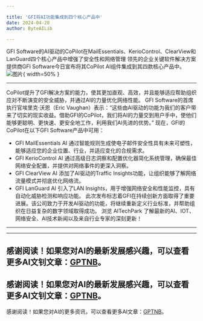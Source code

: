 ```yaml
---

title: 'GFI将AI功能集成到四个核心产品中'
date: 2024-04-20
author: ByteAILib

---
```


GFI Software的AI驱动的CoPilot在MailEssentials、KerioControl、ClearView和LanGuard四个核心产品中增强了安全性和网络管理
领先的企业关键软件解决方案提供商GFI Software今日宣布将其CoPilot AI组件集成到其四款核心产品中。![图片](https://ai-techpark.com/wp-content/uploads/2020/06/Buyer-Guide-500x281-1.jpg){ width=50% }

---
CoPilot提升了GFI解决方案的能力，使其更加直观、高效，并且能够适应帮助组织应对不断演变的安全威胁，并通过AI的力量优化网络性能。
GFI Software的首席执行官埃里克·沃恩（Eric Vaughan）表示：“这些由AI驱动的功能为我们的客户带来了切实的现实收益。借助GFI的CoPilot，我们将AI的力量交到用户手中，使他们能够更聪明、更快速、更安全地工作，利用我们AI先进的优势。”
现在，GFI的CoPilot在以下GFI Software产品中可用：
- GFI MailEssentials AI 通过智能规则生成使电子邮件安全性具有未来可塑性，能够适应您的企业位置、行业，并适应变化的合规需求。
- GFI KerioControl AI 通过高级日志洞察和配置优化器简化系统管理，确保最佳网络安全配置，并提供对网络事件的更深入洞察。
- GFI ClearView AI 添加了AI驱动的Traffic Insights功能，让组织能够了解网络流量模式并彻底优化网络流。
- GFI LanGuard AI 引入了LAN Insights，用于增强网络安全和性能监控，具有自动化威胁检测和响应功能。
此次发布标志着GFI在持续创新方面取得了重要进展。该公司致力于开发AI驱动的功能，将继续重新定义行业标准，并帮助组织在日益复杂的数字领域取得成功。
浏览 AITechPark 了解最新的AI、IOT、网络安全、AI技术新闻以及来自行业专家的深刻更新！

---

---
感谢阅读！如果您对AI的最新发展感兴趣，可以查看更多AI文钊文章：[GPTNB](https://gptnb.com)。
---
感谢阅读！如果您对AI的最新发展感兴趣，可以查看更多AI文钊文章：[GPTNB](https://gptnb.com)。
---
感谢阅读！如果您对AI的更多资讯，可以查看更多AI文章：[GPTNB](https://gptnb.com)。